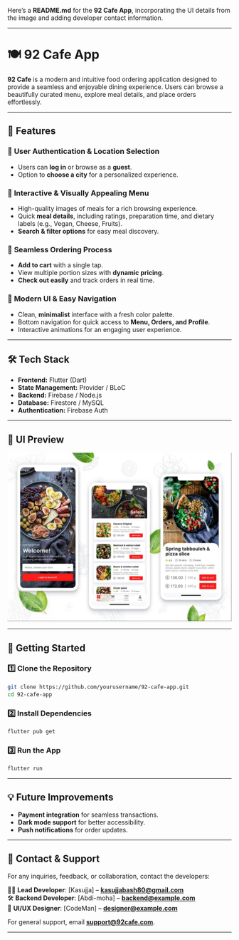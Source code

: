 Here’s a **README.md** for the **92 Cafe App**, incorporating the UI details from the image and adding developer contact information.  

---

# 🍽️ 92 Cafe App  

**92 Cafe** is a modern and intuitive food ordering application designed to provide a seamless and enjoyable dining experience. Users can browse a beautifully curated menu, explore meal details, and place orders effortlessly.  

---

## 📌 Features  

### 🔹 **User Authentication & Location Selection**  
- Users can **log in** or browse as a **guest**.  
- Option to **choose a city** for a personalized experience.  

### 🔹 **Interactive & Visually Appealing Menu**  
- High-quality images of meals for a rich browsing experience.  
- Quick **meal details**, including ratings, preparation time, and dietary labels (e.g., Vegan, Cheese, Fruits).  
- **Search & filter options** for easy meal discovery.  

### 🔹 **Seamless Ordering Process**  
- **Add to cart** with a single tap.  
- View multiple portion sizes with **dynamic pricing**.  
- **Check out easily** and track orders in real time.  

### 🔹 **Modern UI & Easy Navigation**  
- Clean, **minimalist** interface with a fresh color palette.  
- Bottom navigation for quick access to **Menu, Orders, and Profile**.  
- Interactive animations for an engaging user experience.  

---

## 🛠️ Tech Stack  

- **Frontend:** Flutter (Dart)  
- **State Management:** Provider / BLoC  
- **Backend:** Firebase / Node.js  
- **Database:** Firestore / MySQL  
- **Authentication:** Firebase Auth  

---

## 📸 UI Preview  

![92 Cafe App UI](https://github.com/kasujjabash/92cafe/blob/main/92%20Cafe%20UI.jpg)  

---

## 🚀 Getting Started  

### 1️⃣ **Clone the Repository**  
```sh
git clone https://github.com/yourusername/92-cafe-app.git
cd 92-cafe-app
```

### 2️⃣ **Install Dependencies**  
```sh
flutter pub get
```

### 3️⃣ **Run the App**  
```sh
flutter run
```

---

## 💡 Future Improvements  
- **Payment integration** for seamless transactions.  
- **Dark mode support** for better accessibility.  
- **Push notifications** for order updates.  

---

## 📩 Contact & Support  

For any inquiries, feedback, or collaboration, contact the developers:  

👨‍💻 **Lead Developer**: [Kasujja] – **kasujjabash80@gmail.com**  
🛠️ **Backend Developer**: [Abdi-moha] – **backend@example.com**  
🎨 **UI/UX Designer**: [CodeMan] – **designer@example.com**  

For general support, email **support@92cafe.com**.  

---
